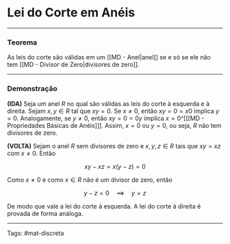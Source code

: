 # Lei do Corte em Anéis

---

### Teorema

As 	leis do corte são válidas em um [[MD - Anel|anel]] se e só se ele não tem [[MD - Divisor de Zero|divisores de zero]].

---

### Demonstração

**(IDA)** Seja um anel $R$ no qual são válidas as leis do corte à esquerda e à direita. Sejam $x,y \in R$ tal que $xy=0$. Se $x \neq 0$, então $xy=0=x0$ implica $y=0$. Analogamente, se $y \neq 0$, então $xy=0=0y$ implica $x=0$^[[[MD - Propriedades Básicas de Anéis]]]. Assim, $x=0$ ou $y=0$, ou seja, $R$ não tem divisores de zero.

**(VOLTA)** Sejam o anel $R$ sem divisores de zero e $x,y,z \in R$ tais que $xy=xz$ com $x \neq 0$. Então

$$
xy-xz=x(y-z)=0
$$

Como $x \neq 0$ e como $x\in R$ não é um divisor de zero, então

$$
y-z = 0 \quad\implies\quad y=z
$$

De modo que vale a lei do corte à esquerda. A lei do corte à direita é provada de forma análoga.

---

Tags: #mat-discreta 